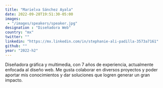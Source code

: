 ```yaml
---
title: "Marielva Sánchez Ayala"
date: 2022-09-28T19:51:30-05:00
images: 
 - "/images/speakers/speaker.jpg"
designation : "Diseñadora Web"
country: "mx"
twitter: ""
linkedin: "https://mx.linkedin.com/in/stephanie-ali-padilla-3573a7161"
github: ""
year: "2022-h2"
---
```


Diseñadora gráfica y multimedia, con 7 años de experiencia, actualmente enfocada al diseño web. Me gusta colaborar en diversos proyectos y poder aportar mis conocimientos y dar soluciones que logren generar un gran impacto. 